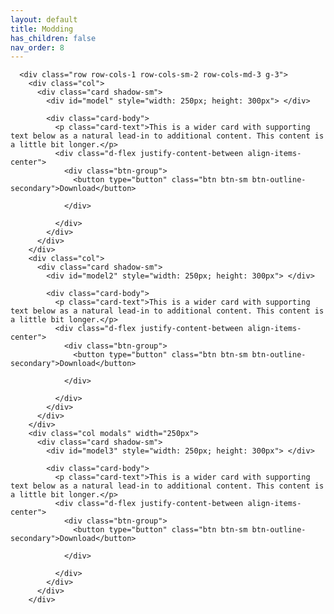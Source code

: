 ```yaml
---
layout: default
title: Modding
has_children: false
nav_order: 8
---
```


<link rel="stylesheet" href="https://cdn.jsdelivr.net/npm/bootstrap@4.3.1/dist/css/bootstrap.min.css" integrity="sha384-ggOyR0iXCbMQv3Xipma34MD+dH/1fQ784/j6cY/iJTQUOhcWr7x9JvoRxT2MZw1T" crossorigin="anonymous">
<script src="https://cdnjs.cloudflare.com/ajax/libs/three.js/r120/three.min.js"></script>
<script src="https://cdn.rawgit.com/mrdoob/three.js/r120/examples/js/loaders/STLLoader.js"></script>
<script src="https://cdn.jsdelivr.net/gh/mrdoob/three.js@r120/examples/js/controls/OrbitControls.js"></script>
<script src="viewer.js"></script>


<div class="album py-5 bg-light">
    <div class="container">

      <div class="row row-cols-1 row-cols-sm-2 row-cols-md-3 g-3">
        <div class="col">
          <div class="card shadow-sm">
            <div id="model" style="width: 250px; height: 300px"> </div>

            <div class="card-body">
              <p class="card-text">This is a wider card with supporting text below as a natural lead-in to additional content. This content is a little bit longer.</p>
              <div class="d-flex justify-content-between align-items-center">
                <div class="btn-group">
                  <button type="button" class="btn btn-sm btn-outline-secondary">Download</button>
                  
                </div>
               
              </div>
            </div>
          </div>
        </div>
        <div class="col">
          <div class="card shadow-sm">
            <div id="model2" style="width: 250px; height: 300px"> </div>

            <div class="card-body">
              <p class="card-text">This is a wider card with supporting text below as a natural lead-in to additional content. This content is a little bit longer.</p>
              <div class="d-flex justify-content-between align-items-center">
                <div class="btn-group">
                  <button type="button" class="btn btn-sm btn-outline-secondary">Download</button>
             
                </div>
                
              </div>
            </div>
          </div>
        </div>
        <div class="col modals" width="250px">
          <div class="card shadow-sm">
            <div id="model3" style="width: 250px; height: 300px"> </div>
				
            <div class="card-body">
              <p class="card-text">This is a wider card with supporting text below as a natural lead-in to additional content. This content is a little bit longer.</p>
              <div class="d-flex justify-content-between align-items-center">
                <div class="btn-group">
                  <button type="button" class="btn btn-sm btn-outline-secondary">Download</button>
                 
                </div>
                
              </div>
            </div>
          </div>
        </div>
  </div>


<script type="text/javascript">
	window.onload = function() {
    STLViewer("https://raw.githubusercontent.com/VoronDesign/Voron-2/Voron2.4/STLs/Test_Prints/Voron_Design_Cube_v7.stl", "model")
	STLViewer("https://raw.githubusercontent.com/VoronDesign/Voron-2/Voron2.4/STLs/Test_Prints/Voron_Design_Cube_v7.stl", "model2")
	STLViewer("https://raw.githubusercontent.com/VoronDesign/Voron-2/Voron2.4/STLs/Test_Prints/Voron_Design_Cube_v7.stl", "model3")
}
</script>

